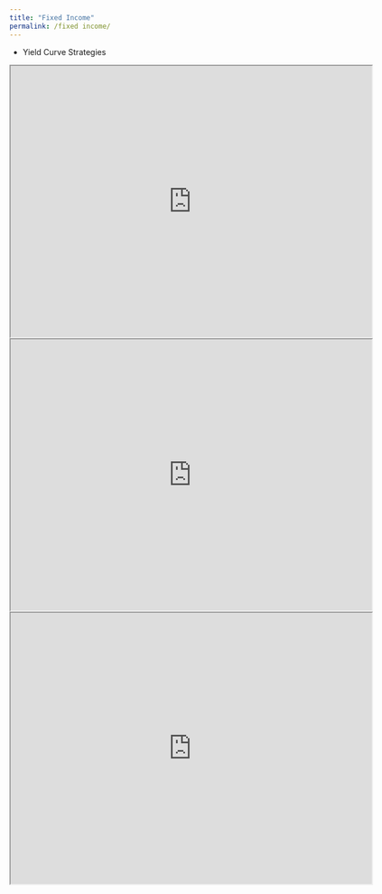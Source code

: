 ```yaml
---
title: "Fixed Income"
permalink: /fixed income/
---
```

- Yield Curve Strategies

<iframe src="https://drive.google.com/file/d/1y5bs13ahtA7SmPdSbSAYhyaK-kVk4ap7/preview" width="640" height="480" allow="autoplay"></iframe>

<iframe src="https://drive.google.com/file/d/17EWJoT38WNfV9Bk4WDbyiC9CuBFIZrWd/preview" width="640" height="480" allow="autoplay"></iframe>

<iframe src="https://drive.google.com/file/d/1F5wLLZgJABOUHz0FUFYXxOtYfiftgd3W/preview" width="640" height="480" allow="autoplay"></iframe>
